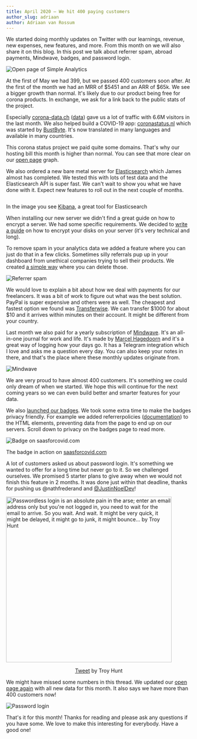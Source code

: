 ```yaml
---
title: April 2020 – We hit 400 paying customers
author_slug: adriaan
author: Adriaan van Rossum
---
```


We started doing monthly updates on Twitter with our learnings, revenue, new expenses, new features, and more. From this month on we will also share it on this blog. In this post we talk about referrer spam, abroad payments, Mindwave, badges, and password login.

<img loading="lazy" class="border" src="/images/2020-04/open-page.jpg" alt="Open page of Simple Analytics">

At the first of May we had 399, but we passed 400 customers soon after. At the first of the month we had an MRR of $5451 and an ARR of $65k. We see a bigger growth than normal. It's likely due to our product being free for corona products. In exchange, we ask for a link back to the public stats of the project.

Especially [corona-data.ch](https://corona-data.ch) ([data](https://simpleanalytics.com/simpleanalytics.com/referrers/corona-data.ch)) gave us a lot of traffic with 6.6M visitors in the last month. We also helped build a COVID-19 app: [coronastatus.nl](https://coronastatus.nl) which was started by [BustByte](https://bustbyte.no). It's now translated in many languages and available in many countries.

This corona status project we paid quite some domains. That's why our hosting bill this month is higher than normal. You can see that more clear on our [open page](https://simpleanalytics.com/open) graph.

We also ordered a new bare metal server for [Elasticsearch](https://en.wikipedia.org/wiki/Elasticsearch) which James almost has completed. We tested this with lots of test data and the Elasticsearch API is super fast. We can't wait to show you what we have done with it. Expect new features to roll out in the next couple of months.

<img loading="lazy" class="border" src="/images/2020-04/kibana.jpg" alt="">
<p class="caption">In the image you see <a href="https://en.wikipedia.org/wiki/Kibana" target="_blank">Kibana</a>, a great tool for Elasticsearch</p>

When installing our new server we didn't find a great guide on how to encrypt a server. We had some specific requirements. We decided to [write a guide](https://blog.adriaan.io/install-ubuntu-server-18-04-4-with-raid-1-encryption-grub-and-legacy-bios.html) on how to encrypt your disks on your server (it's very technical and long).

To remove spam in your analytics data we added a feature where you can just do that in a few clicks. Sometimes silly referrals pup up in your dashboard from unethical companies trying to sell their products. We created [a simple way](https://docs.simpleanalytics.com/remove-referral-spam) where you can delete those.

<img loading="lazy" class="border" src="/images/2020-04/referrer-spam.jpg" alt="Referrer spam">

We would love to explain a bit about how we deal with payments for our freelancers. It was a bit of work to figure out what was the best solution. PayPal is super expensive and others were as well. The cheapest and fastest option we found was [Transferwise](https://transferwise.com/). We can transfer $1000 for about $10 and it arrives within minutes on their account. It might be different from your country.

Last month we also paid for a yearly subscription of [Mindwave](https://mindwave.app). It's an all-in-one journal for work and life. It's made by [Marcel Hagedoorn](https://twitter.com/marcelhagedoorn) and it's a great way of logging how your days go. It has a Telegram integration which I love and asks me a question every day. You can also keep your notes in there, and that's the place where these monthly updates originate from.

<img loading="lazy" class="border" src="/images/2020-04/mindwave.jpg" alt="Mindwave">

We are very proud to have almost 400 customers. It's something we could only dream of when we started. We hope this will continue for the next coming years so we can even build better and smarter features for your data.

We also [launched our badges](https://simpleanalytics.com/badges). We took some extra time to make the badges privacy friendly. For example we added referrerpolicies ([documentation](https://developer.mozilla.org/en-US/docs/Web/HTTP/Headers/Referrer-Policy)) to the HTML elements, preventing data from the page to end up on our servers. Scroll down to privacy on the badges page to read more.

<img loading="lazy" class="border" src="/images/2020-04/badge-saas-for-covid.jpg" alt="Badge on saasforcovid.com">
<p class="caption">
  The badge in action on <a href="https://saasforcovid.com" target="_blank">saasforcovid.com</a>
</p>

A lot of customers asked us about password login. It's something we wanted to offer for a long time but never go to it. So we challenged ourselves. We promised 5 starter plans to give away when we would not finish this feature in 2 months. It was done just within that deadline, thanks for pushing us @nathfrederand and [@JustinNoelDev](https://twitter.com/JustinNoelDev)!

<a href="https://twitter.com/troyhunt/status/1226244918894448640" target="_blank">
  <img loading="lazy" class="border" style="width: 450px" src="/images/2020-04/tweet-troy-hunt.jpg" alt="Passwordless login is an absolute pain in the arse; enter an email address only but you're not logged in, you need to wait for the email to arrive. So you wait. And wait. It might be very quick, it might be delayed, it might go to junk, it might bounce... by Troy Hunt" />
</a>
<p class="caption" style="text-align: center;">
  <a href="https://twitter.com/troyhunt/status/1226244918894448640">Tweet</a>
  by Troy Hunt
</p>

We might have missed some numbers in this thread. We updated our [open page again](https://simpleanalytics.com/open) with all new data for this month. It also says we have more than 400 customers now!

<img loading="lazy" class="border" src="/images/2020-04/password-login.jpg" alt="Password login">

That's it for this month! Thanks for reading and please ask any questions if you have some. We love to make this interesting for everybody. Have a good one!
